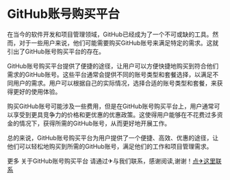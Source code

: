 # GitHub账号购买平台

在当今的软件开发和项目管理领域，GitHub已经成为了一个不可或缺的工具。然而，对于一些用户来说，他们可能需要购买GitHub账号来满足特定的需求。这就引出了GitHub账号购买平台的存在。

GitHub账号购买平台提供了便捷的途径，让用户可以方便快捷地购买到符合他们需求的GitHub账号。这些平台通常会提供不同的账号类型和套餐选择，以满足不同用户的需求。用户可以根据自己的实际情况，选择合适的账号类型和套餐，来获得更好的使用体验。

购买GitHub账号可能涉及一些费用，但是在GitHub账号购买平台上，用户通常可以享受到更具竞争力的价格和更优惠的优惠政策。这使得用户能够在不花费过多资金的情况下，获得所需的GitHub账号，从而更好地开展工作。

总的来说，GitHub账号购买平台为用户提供了一个便捷、高效、优惠的途径，让他们可以轻松地购买到所需的GitHub账号，满足他们的工作和项目管理需求。

更多 关于GitHub账号购买平台 请通过✈与我们联系，感谢阅读,谢谢！[点✈这里联系](https://d.k02.cc)